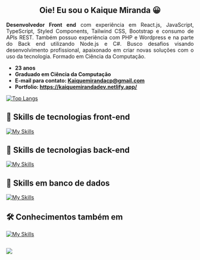 <h2 align="center">
  Oie! Eu sou o Kaique Miranda 😀
</h2>

<p align="justify">
<b>Desenvolvedor Front end</b> com experiência em React.js, JavaScript, TypeScript, Styled Components, Tailwind CSS, Bootstrap e consumo de APIs REST. Também possuo experiência com PHP e Wordpress e na parte do Back end utilizando Node.js e C#. Busco desafios visando desenvolvimento profissional, apaixonado em criar novas soluções com o uso da tecnologia. Formado em Ciência da Computação.</p>

- **23 anos**
- **Graduado em Ciência da Computação**
- **E-mail para contato: Kaiquemirandacp@gmail.com**
- **Portfolio: <a href="https://kaiquemirandadev.netlify.app/">https://kaiquemirandadev.netlify.app/</a>**

[![Top Langs](https://github-readme-stats.vercel.app/api/top-langs/?username=KaiqueBM&layout=compact)](https://github.com/KaiqueBM/)

## 🚀 Skills de tecnologias front-end

[![My Skills](https://skillicons.dev/icons?i=html,css,js,ts,react,vue,tailwind,bootstrap,styledcomponents,sass,jquery)](https://skillicons.dev)

## 🚀 Skills de tecnologias back-end

[![My Skills](https://skillicons.dev/icons?i=nodejs,cs,py,php,java)](https://skillicons.dev)

## 🚀 Skills em banco de dados

[![My Skills](https://skillicons.dev/icons?i=firebase,mysql,mongodb,sqlite,prisma)](https://skillicons.dev)

## 🛠 Conhecimentos também em

[![My Skills](https://skillicons.dev/icons?i=git,figma,ps,postman,wordpress)](https://skillicons.dev)

<h2 align="center"></h2>
<a href="https://www.linkedin.com/in/kaique-miranda-3b5247204/"><img src="https://img.shields.io/badge/LinkedIn-0077B5?style=for-the-badge&logo=linkedin&logoColor=white"></a>
